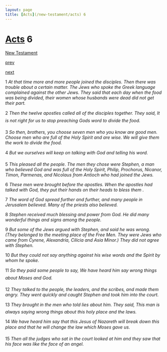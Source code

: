 ```yaml
---
layout: page
title: [Acts](/new-testament/acts) 6
---
```


# [Acts](/new-testament/acts) 6

[New Testament](/new-testament)


[prev](/new-testament/acts/acts-5.html)


[next](/new-testament/acts/acts-7.html)

1 _At that time more and more people joined the disciples. Then there was trouble about a certain matter. The Jews who spoke the Greek language complained against the other Jews. They said that each day when the food was being divided, their women whose husbands were dead did not get their part._

2 _Then the twelve apostles called all of the disciples together. They said, It is not right for us to stop preaching Gods word to divide the food._

3 _So then, brothers, you choose seven men who you know are good men. Choose men who are full of the Holy Spirit and are wise. We will give them the work to divide the food._

4 _But we ourselves will keep on talking with God and telling his word._

5 _This pleased all the people. The men they chose were Stephen, a man who believed God and was full of the Holy Spirit, Philip, Prochorus, Nicanor, Timon, Parmenas, and Nicolaus from Antioch who had joined the Jews._

6 _These men were brought before the apostles. When the apostles had talked with God,  they put their hands on their heads to bless them ._

7 _The word of God spread further and further, and many people in Jerusalem believed.  Many of the priests also believed._

8 _Stephen received much blessing and power from God. He did many wonderful things and signs among the people._

9 _But some of the Jews argued with Stephen, and said he was wrong. (They belonged to the meeting place of the Free Men. They were Jews who came from Cyrene, Alexandria,  Cilicia and Asia Minor.) They did not agree with Stephen._

10 _But they could not say anything against his wise words and the Spirit by whom he spoke._

11 _So they paid some people to say, We have heard him say wrong things about Moses and God._

12 _They talked to the people, the leaders, and the scribes, and made them angry. They went quickly and caught Stephen and took him into the court._

13 _They brought in the men who told lies about him. They said, This man is always saying wrong things about this holy place and the laws._

14 _We have heard him say that this Jesus of Nazareth will break down this place and that he will change the law which Moses gave us._

15 _Then all the judges who sat in the court looked at him and they saw that his face was like the face of an angel._

